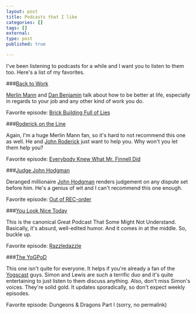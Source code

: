 ```yaml
---
layout: post
title: Podcasts that I like
categories: []
tags: []
external:
type: post
published: true

---
```


I've been listening to podcasts for a while and I want you to listen to them too. Here's a list of my favorites.

###[Back to Work](http://5by5.tv/b2w)

[Merlin Mann](http://merlinmann.com) and [Dan Benjamin](http://danbenjamin.com) talk about how to be better at life, especially in regards to your job and any other kind of work you do.

Favorite episode: [Brick Building Full of Lies](http://5by5.tv/b2w/17)


###[Roderick on the Line](http://www.merlinmann.com/roderick/)

Again, I'm a huge Merlin Mann fan, so it's hard to not recommend this one as well. He and [John Roderick](http://www.thelongwinters.com) just want to help you. Why won't you let them help you?

Favorite episode: [Everybody Knew What Mr. Finnell Did](http://www.merlinmann.com/roderick/ep-11-everybody-knew-what-mr-finnell-did.html)

###[Judge John Hodgman](http://maximumfun.org/shows/judge-john-hodgman)

Deranged millionaire [John Hodgman](http://areasofmyexpertise.com) renders judgement on any dispute set before him. He's a genius of wit and I can't recommend this one enough.

Favorite episode: [Out of REC-order](http://maximumfun.org/judge-john-hodgman/judge-john-hodgman-episode-41-out-rec-order)

###[You Look Nice Today](youlooknicetoday.com)

This is the canonical Great Podcast That Some Might Not Understand. Basically, it's absurd, well-edited humor. And it comes in at the middle. So, buckle up.

Favorite episode: [Razzledazzle](http://youlooknicetoday.com/razzledazzle)

###[The YoGPoD](http://itunes.apple.com/podcast/the-yogpod/id304557271)

This one isn't quite for everyone. It helps if you're already a fan of the [Yogscast](https://yogscast.com) guys. Simon and Lewis are such a terrific duo and it's quite entertaining to just listen to them discuss anything. Also, don't miss Simon's voices. They're solid gold. It updates sporadically, so don't expect weekly episodes.

Favorite episode: Dungeons & Dragons Part I (sorry, no permalink)
